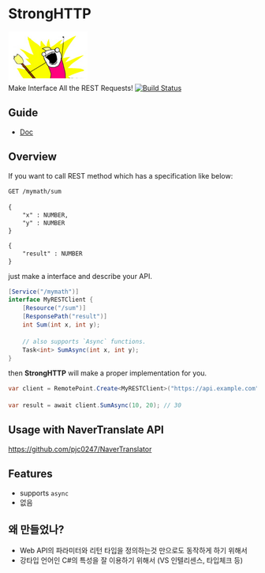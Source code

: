 StrongHTTP
====
![man](img/man.png)<br>
Make Interface All the REST Requests!
[![Build Status](https://travis-ci.org/pjc0247/StrongHTTP.svg?branch=master)](https://travis-ci.org/pjc0247/StrongHTTP)

Guide
----
* [Doc](doc)


Overview
----
If you want to call REST method which has a specification like below:
```
GET /mymath/sum

{
    "x" : NUMBER,
    "y" : NUMBER
}
```
```
{
    "result" : NUMBER
}
```

just make a interface and describe your API.
```cs
[Service("/mymath")]
interface MyRESTClient {
    [Resource("/sum")]
    [ResponsePath("result")]
    int Sum(int x, int y);
    
    // also supports `Async` functions.
    Task<int> SumAsync(int x, int y);
}
```

then __StrongHTTP__ will make a proper implementation for you.
```cs
var client = RemotePoint.Create<MyRESTClient>("https://api.example.com");

var result = await client.SumAsync(10, 20); // 30
```


Usage with NaverTranslate API
----
https://github.com/pjc0247/NaverTranslator

Features
----
* supports `async` 
* 없음

왜 만들었나?
----
* Web API의 파라미터와 리턴 타입을 정의하는것 만으로도 동작하게 하기 위해서
* 강타입 언어인 C#의 특성을 잘 이용하기 위해서 (VS 인텔리센스, 타입체크 등)
